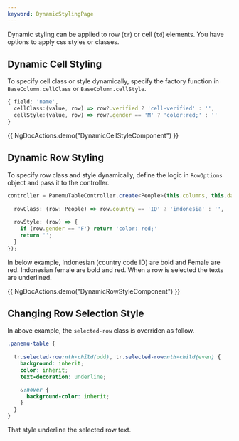 ```yaml
---
keyword: DynamicStylingPage
---
```


Dynamic styling can be applied to row (`tr`) or cell (`td`) elements. You have options to apply css styles or classes. 

## Dynamic Cell Styling

To specify cell class or style dynamically, specify the factory function in `BaseColumn.cellClass` or `BaseColumn.cellStyle`.

```typescript
{ field: 'name', 
  cellClass:(value, row) => row?.verified ? 'cell-verified' : '',
  cellStyle:(value, row) => row?.gender == 'M' ? 'color:red;' : ''
}
```
{{ NgDocActions.demo("DynamicCellStyleComponent") }}

## Dynamic Row Styling

To specify row class and style dynamically, define the logic in `RowOptions` object and pass it to the controller.

```typescript
controller = PanemuTableController.create<People>(this.columns, this.datasource, {
  
  rowClass: (row: People) => row.country == 'ID' ? 'indonesia' : '',
  
  rowStyle: (row) => {
    if (row.gender == 'F') return 'color: red;'
    return '';
  }
});
```

In below example, Indonesian (country code ID) are bold and Female are red. Indonesian female are bold and red. When a row is selected the texts are underlined.

{{ NgDocActions.demo("DynamicRowStyleComponent") }}

## Changing Row Selection Style

In above example, the `selected-row` class is overriden as follow.

```scss
.panemu-table {
  
  tr.selected-row:nth-child(odd), tr.selected-row:nth-child(even) {
    background: inherit;
    color: inherit;
    text-decoration: underline;

    &:hover {
      background-color: inherit;
    }
  }
}
```

That style underline the selected row text.
